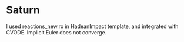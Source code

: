 # Saturn

I used reactions_new.rx in HadeanImpact template, and integrated with CVODE. Implicit Euler does not converge.